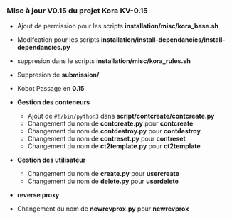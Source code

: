 ### Mise à jour **V0.15** du projet Kora **KV-0.15**

- Ajout de permission pour les scripts **installation/misc/kora_base.sh**
- Modifcation pour les scripts **installation/install-dependancies/install-dependancies.py**
- suppresion dans le scripts **installation/misc/kora_rules.sh**
- Suppresion de **submission/**
- Kobot Passage en **0.15**

- **Gestion des conteneurs**
  - Ajout de ```#!/bin/python3``` dans **script/contcreate/contcreate.py**
  - Changement du nom de **contcreate.py** pour **contcreate**
  - Changement du nom de **contdestroy.py** pour **contdestroy**
  - Changement du nom de **contreset.py** pour **contreset**
  - Changement du nom de **ct2template.py** pour **ct2template**

- **Gestion des utilisateur**
  - Changement du nom de **create.py** pour **usercreate**
  - Changement du nom de **delete.py** pour **userdelete**
  
- **reverse proxy**
- Changement du nom de **newrevprox.py** pour **newrevprox**
